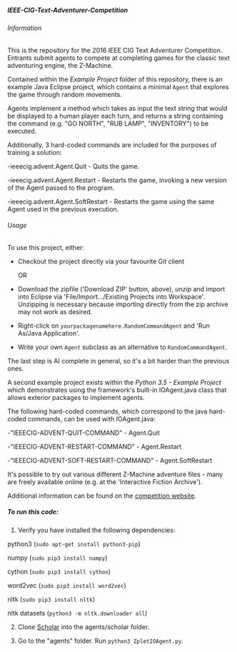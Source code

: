 <b><h5>IEEE-CIG-Text-Adventurer-Competition</h5></b>

<h6>Information</h6>
This is the repository for the 2016 IEEE CIG Text Adventurer Competition. 
Entrants submit agents to compete at completing games for the classic text adventuring engine, the Z-Machine.

Contained within the <i>Example Project</i> folder of this repository,
there is an example Java Eclipse project, which contains a minimal `Agent` that explores the game through random movements.

Agents implement a method which takes as input the text string that would be displayed to a human player each turn, 
and returns a string containing the command (e.g. "GO NORTH", "RUB LAMP", "INVENTORY") to be executed.

Additionally, 3 hard-coded commands are included for the purposes of training a solution:

-ieeecig.advent.Agent.Quit - Quits the game.

-ieeecig.advent.Agent.Restart - Restarts the game, invoking a new version of the Agent passed to the program.

-ieeecig.advent.Agent.SoftRestart - Restarts the game using the same Agent used in the previous execution.

<h6>Usage</h6>

To use this project, either:

* Checkout the project directly via your favourite Git client 

  OR 

* Download the zipfile ('Download ZIP' button, above), *unzip*
  and import into Eclipse via 'File/Import.../Existing Projects into Workspace'.
  Unzipping is necessary because importing directly from the zip archive may not work as desired.

* Right-click on `yourpackagenamehere.RandomCommandAgent` and 'Run As/Java Application'.
* Write your own `Agent` subclass as an alternative to `RandomCommandAgent`. 

The last step is AI complete in general, so it's a bit harder than the previous ones.

A second example project exists within the <i>Python 3.5 - Example Project</i> which demonstrates using the framework's built-in IOAgent.java class that allows exterior packages to implement agents. 

The following hard-coded commands, which correspond to the java hard-coded commands, can be used with IOAgent.java:

-"IEEECIG-ADVENT-QUIT-COMMAND" - Agent.Quit

-"IEEECIG-ADVENT-RESTART-COMMAND" - Agent.Restart

-"IEEECIG-ADVENT-SOFT-RESTART-COMMAND" - Agent.SoftRestart

It's possible to try out various different Z-Machine adventure files - many are freely available online (e.g. at the 'Interactive Fiction Archive').

Additional information can be found on the [competition website](http://atkrye.github.io/IEEE-CIG-Text-Adventurer-Competition/).


<b><h5>To run this code:</h5></b>

1. Verify you have installed the following dependencies:

python3 (`sudo apt-get install python3-pip`)

numpy (`sudo pip3 install numpy`)

cython (`sudo pip3 install cython`)

word2vec (`sudo pip3 install word2vec`)

nltk (`sudo pip3 install nltk`)

nltk datasets (`python3 -m nltk.downloader all`)

2. Clone [Scholar](https://github.com/danielricks/scholar) into the agents/scholar folder.

3. Go to the "agents" folder. Run `python3 ZpletIOAgent.py`.
